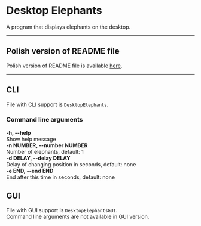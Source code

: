 # Desktop Elephants

A program that displays elephants on the desktop.

---

## Polish version of README file
Polish version of README file is available [here](README_PL.md).

---

## CLI
File with CLI support is `DesktopElephants`.

### Command line arguments
**-h, --help** \
Show help message \
**-n NUMBER, --number NUMBER** \
Number of elephants, default: 1 \
**-d DELAY, --delay DELAY** \
Delay of changing position in seconds, default: none \
**-e END, --end END** \
End after this time in seconds, default: none

## GUI
File with GUI support is `DesktopElephantsGUI`. \
Command line arguments are not available in GUI version.
